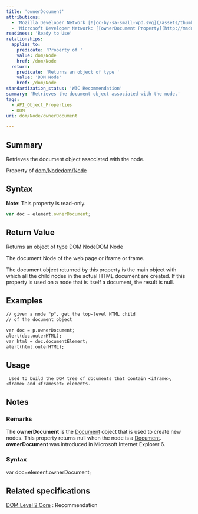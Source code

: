 ```yaml
---
title: 'ownerDocument'
attributions:
  - 'Mozilla Developer Network [![cc-by-sa-small-wpd.svg](/assets/thumb/8/8c/cc-by-sa-small-wpd.svg/120px-cc-by-sa-small-wpd.svg.png)](http://creativecommons.org/licenses/by-sa/3.0/us/): [[Node.ownerDocument](https://developer.mozilla.org/en-US/docs/Web/API/Node.ownerDocument) Article]'
  - 'Microsoft Developer Network: [[ownerDocument Property](http://msdn.microsoft.com/en-us/library/ie/ms534315(v=vs.85).aspx) Article]'
readiness: 'Ready to Use'
relationships:
  applies_to:
    predicate: 'Property of '
    value: dom/Node
    href: /dom/Node
  return:
    predicate: 'Returns an object of type '
    value: 'DOM Node'
    href: /dom/Node
standardization_status: 'W3C Recommendation'
summary: 'Retrieves the document object associated with the node.'
tags:
  - API_Object_Properties
  - DOM
uri: dom/Node/ownerDocument

---
```

## Summary

Retrieves the document object associated with the node.

Property of [dom/Node](/dom/Node)[dom/Node](/dom/Node)

## Syntax

**Note**: This property is read-only.

``` js
var doc = element.ownerDocument;
```

## Return Value

Returns an object of type DOM NodeDOM Node

The document Node of the web page or iframe or frame.

The document object returned by this property is the main object with which all the child nodes in the actual HTML document are created. If this property is used on a node that is itself a document, the result is null.

## Examples

``` html
// given a node "p", get the top-level HTML child
// of the document object

var doc = p.ownerDocument;
alert(doc.outerHTML);
var html = doc.documentElement;
alert(html.outerHTML);
```

## Usage

     Used to build the DOM tree of documents that contain <iframe>, <frame> and <frameset> elements.

## Notes

### Remarks

The **ownerDocument** is the [Document](/dom/Document) object that is used to create new nodes. This property returns null when the node is a [Document](/dom/Document). **ownerDocument** was introduced in Microsoft Internet Explorer 6.

### Syntax

var doc=element.ownerDocument;

## Related specifications

[DOM Level 2 Core](http://www.w3.org/TR/2000/REC-DOM-Level-2-Core-20001113/core.html#node-ownerDoc)
:   Recommendation
